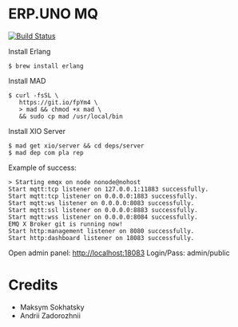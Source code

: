 ERP.UNO MQ
==========
[![Build Status](https://travis-ci.com/erpuno/mq.svg?branch=master)](https://travis-ci.com/erpuno/mq)

Install Erlang

```
$ brew install erlang
```

Install MAD

```
$ curl -fsSL \
   https://git.io/fpYm4 \
   > mad && chmod +x mad \
   && sudo cp mad /usr/local/bin
```

Install XIO Server

```
$ mad get xio/server && cd deps/server
$ mad dep com pla rep
```

Example of success:

```
> Starting emqx on node nonode@nohost
Start mqtt:tcp listener on 127.0.0.1:11883 successfully.
Start mqtt:tcp listener on 0.0.0.0:1883 successfully.
Start mqtt:ws listener on 0.0.0.0:8083 successfully.
Start mqtt:ssl listener on 0.0.0.0:8883 successfully.
Start mqtt:wss listener on 0.0.0.0:8084 successfully.
EMQ X Broker git is running now!
Start http:management listener on 8080 successfully.
Start http:dashboard listener on 18083 successfully.
```

Open admin panel: [http://localhost:18083](http://localhost:18083)
Login/Pass: admin/public

Credits
=======

* Maksym Sokhatsky
* Andrii Zadorozhnii
